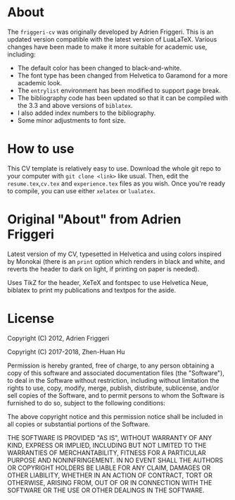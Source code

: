 # About

The `friggeri-cv` was originally developed by Adrien Friggeri. This is an updated version compatible with the latest version of LuaLaTeX. Various changes have been made to make it more suitable for academic use, including:

- The default color has been changed to black-and-white.
- The font type has been changed from Helvetica to Garamond for a more academic look.
- The `entrylist` environment has been modified to support page break.
- The bibliography code has been updated so that it can be compiled with the 3.3 and above versions of `biblatex`.
- I also added index numbers to the bibliography.
- Some minor adjustments to font size.

# How to use

This CV template is relatively easy to use.
Download the whole git repo to your computer with `git clone <link>` like usual.
Then, edit the `resume.tex`,`cv.tex` and `experience.tex` files as you wish.
Once you're ready to compile, you can use either `xelatex` or `lualatex`.

# Original "About" from Adrien Friggeri

Latest version of my CV, typesetted in Helvetica and using colors inspired by Monokai (there is an `print` option which renders in black and white, and reverts the header to dark on light, if printing on paper is needed).

Uses TikZ for the header, XeTeX and fontspec to use Helvetica Neue, biblatex to print my publications and textpos for the aside.

# License

Copyright (C) 2012, Adrien Friggeri

Copyright (C) 2017-2018, Zhen-Huan Hu

Permission is hereby granted, free of charge, to any person obtaining a copy of this software and associated documentation files (the "Software"), to deal in the Software without restriction, including without limitation the rights to use, copy, modify, merge, publish, distribute, sublicense, and/or sell copies of the Software, and to permit persons to whom the Software is furnished to do so, subject to the following conditions:

The above copyright notice and this permission notice shall be included in all copies or substantial portions of the Software.

THE SOFTWARE IS PROVIDED "AS IS", WITHOUT WARRANTY OF ANY KIND, EXPRESS OR IMPLIED, INCLUDING BUT NOT LIMITED TO THE WARRANTIES OF MERCHANTABILITY, FITNESS FOR A PARTICULAR PURPOSE AND NONINFRINGEMENT. IN NO EVENT SHALL THE AUTHORS OR COPYRIGHT HOLDERS BE LIABLE FOR ANY CLAIM, DAMAGES OR OTHER LIABILITY, WHETHER IN AN ACTION OF CONTRACT, TORT OR OTHERWISE, ARISING FROM, OUT OF OR IN CONNECTION WITH THE SOFTWARE OR THE USE OR OTHER DEALINGS IN THE SOFTWARE.
